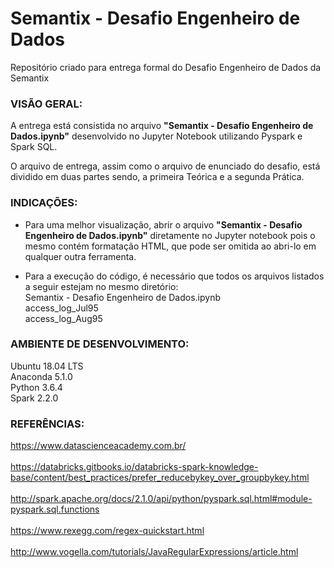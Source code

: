 # Semantix - Desafio Engenheiro de Dados
Repositório criado para entrega formal do Desafio Engenheiro de Dados da Semantix


### VISÃO GERAL:

A entrega está consistida no arquivo **"Semantix - Desafio Engenheiro de Dados.ipynb"** desenvolvido no Jupyter Notebook utilizando Pyspark e Spark SQL.

O arquivo de entrega, assim como o arquivo de enunciado do desafio, está dividido em duas partes sendo, a primeira Teórica e a segunda Prática.


### INDICAÇÕES:

- Para uma melhor visualização, abrir o arquivo **"Semantix - Desafio Engenheiro de Dados.ipynb"** diretamente no Jupyter notebook pois o mesmo contém formatação HTML, que pode ser omitida ao abri-lo em qualquer outra ferramenta.

 - Para a execução do código, é necessário que todos os arquivos listados a seguir estejam no mesmo diretório: <br/>
Semantix - Desafio Engenheiro de Dados.ipynb <br/>
access_log_Jul95 <br/>
access_log_Aug95 <br/>


### AMBIENTE DE DESENVOLVIMENTO:

Ubuntu 18.04 LTS <br/>
Anaconda 5.1.0 <br/>
Python 3.6.4 <br/>
Spark 2.2.0 <br/>



### REFERÊNCIAS:

https://www.datascienceacademy.com.br/ <br/>
 <br/>
https://databricks.gitbooks.io/databricks-spark-knowledge-base/content/best_practices/prefer_reducebykey_over_groupbykey.html <br/>
<br/>
http://spark.apache.org/docs/2.1.0/api/python/pyspark.sql.html#module-pyspark.sql.functions <br/>
<br/>
https://www.rexegg.com/regex-quickstart.html <br/>
<br/>
http://www.vogella.com/tutorials/JavaRegularExpressions/article.html

